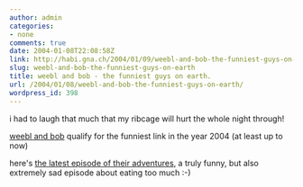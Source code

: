 ```yaml
---
author: admin
categories:
- none
comments: true
date: 2004-01-08T22:08:58Z
link: http://habi.gna.ch/2004/01/09/weebl-and-bob-the-funniest-guys-on-earth/
slug: weebl-and-bob-the-funniest-guys-on-earth
title: weebl and bob - the funniest guys on earth.
url: /2004/01/08/weebl-and-bob-the-funniest-guys-on-earth/
wordpress_id: 398
---
```


i had to laugh that much that my ribcage will hurt the whole night through!

[weebl and bob](http://www.weebl.jolt.co.uk/) qualify for the funniest link in the year 2004 (at least up to now)

here's [the latest episode of their adventures](http://www.weebl.jolt.co.uk/diet.htm), a truly funny, but also extremely sad episode about eating too much :-)
